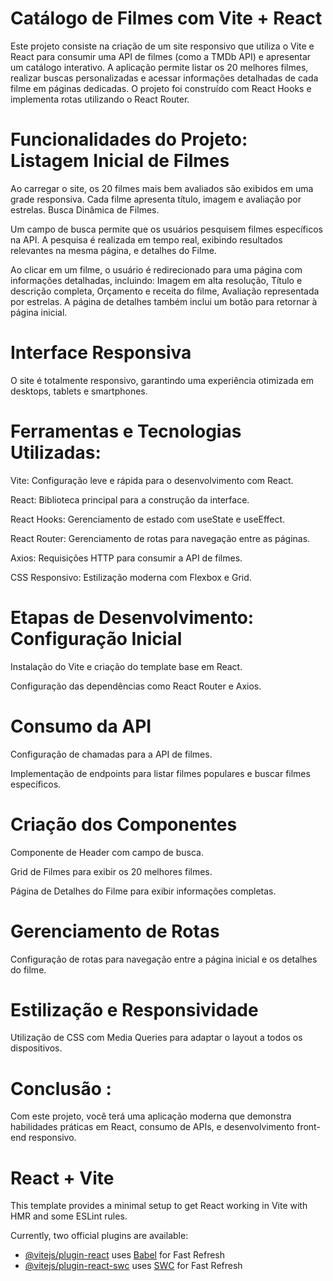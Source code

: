 
Catálogo de Filmes com Vite + React
=

Este projeto consiste na criação de um site responsivo que utiliza o Vite e React para consumir uma API de filmes (como a TMDb API) e apresentar um catálogo interativo. A aplicação permite listar os 20 melhores filmes, realizar buscas personalizadas e acessar informações detalhadas de cada filme em páginas dedicadas. O projeto foi construído com React Hooks e implementa rotas utilizando o React Router.


Funcionalidades do Projeto:
Listagem Inicial de Filmes
=

Ao carregar o site, os 20 filmes mais bem avaliados são exibidos em uma grade responsiva.
Cada filme apresenta título, imagem e avaliação por estrelas.
Busca Dinâmica de Filmes.

Um campo de busca permite que os usuários pesquisem filmes específicos na API.
A pesquisa é realizada em tempo real, exibindo resultados relevantes na mesma página,
e detalhes do Filme.

Ao clicar em um filme, o usuário é redirecionado para uma página com informações detalhadas, incluindo:
Imagem em alta resolução,
Título e descrição completa,
Orçamento e receita do filme,
Avaliação representada por estrelas.
A página de detalhes também inclui um botão para retornar à página inicial.

Interface Responsiva
=

O site é totalmente responsivo, garantindo uma experiência otimizada em desktops, tablets e smartphones.

Ferramentas e Tecnologias Utilizadas:
=
Vite: Configuração leve e rápida para o desenvolvimento com React.

React: Biblioteca principal para a construção da interface.

React Hooks: Gerenciamento de estado com useState e useEffect.

React Router: Gerenciamento de rotas para navegação entre as páginas.

Axios: Requisições HTTP para consumir a API de filmes.

CSS Responsivo: Estilização moderna com Flexbox e Grid.

Etapas de Desenvolvimento:
Configuração Inicial
=

Instalação do Vite e criação do template base em React.

Configuração das dependências como React Router e Axios.

Consumo da API
=

Configuração de chamadas para a API de filmes.

Implementação de endpoints para listar filmes populares e buscar filmes específicos.

Criação dos Componentes
=

Componente de Header com campo de busca.

Grid de Filmes para exibir os 20 melhores filmes.

Página de Detalhes do Filme para exibir informações completas.

Gerenciamento de Rotas
=

Configuração de rotas para navegação entre a página inicial e os detalhes do filme.

Estilização e Responsividade
=
Utilização de CSS com Media Queries para adaptar o layout a todos os dispositivos.

Conclusão :
=
Com este projeto, você terá uma aplicação moderna que demonstra habilidades práticas em React, consumo de APIs, e desenvolvimento front-end responsivo.

# React + Vite

This template provides a minimal setup to get React working in Vite with HMR and some ESLint rules.

Currently, two official plugins are available:

- [@vitejs/plugin-react](https://github.com/vitejs/vite-plugin-react/blob/main/packages/plugin-react/README.md) uses [Babel](https://babeljs.io/) for Fast Refresh
- [@vitejs/plugin-react-swc](https://github.com/vitejs/vite-plugin-react-swc) uses [SWC](https://swc.rs/) for Fast Refresh
